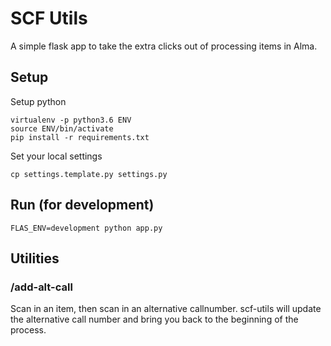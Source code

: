 # SCF Utils
A simple flask app to take the extra clicks out of processing items in Alma.

## Setup
Setup python
```
virtualenv -p python3.6 ENV
source ENV/bin/activate
pip install -r requirements.txt
```

Set your local settings
```
cp settings.template.py settings.py
```
## Run (for development)
```
FLAS_ENV=development python app.py
```

## Utilities
### /add-alt-call
Scan in an item, then scan in an alternative callnumber. scf-utils will update the alternative call number and bring you back to the beginning of the process.
